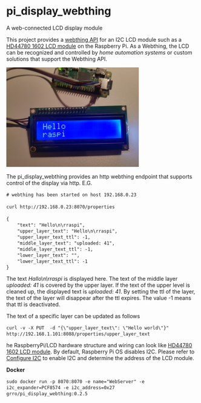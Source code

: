 # pi_display_webthing
A web-connected LCD display module

This project provides a [webthing API](https://iot.mozilla.org/wot/) for an I2C LCD module such as a [HD44780 1602 LCD module](https://amzn.to/2TffbbL) on the Raspberry Pi.
As a Webthing, the LCD can be recognized and controlled by *home automation systems* or custom solutions that support the Webthing API.

![example display](docs/display_small.jpg)

The pi_display_webthing provides an http webthing endpoint that supports control of the display via http. E.G.
```
# webthing has been started on host 192.168.0.23

curl http://192.168.0.23:8070/properties 

{
    "text": "Hello\n\rraspi",
    "upper_layer_text": "Hello\n\rraspi",
    "upper_layer_text_ttl": -1,
    "middle_layer_text": "uploaded: 41",
    "middle_layer_text_ttl": -1,
    "lower_layer_text": "",
    "lower_layer_text_ttl": -1
}
```
The text *Hallo\n\rraspi* is displayed here. The text of the middle layer *uploaded: 41* is covered by the upper layer.
If the text of the upper level is cleaned up, the displayed text is *uploaded: 41*. By setting the ttl of the layer, 
the text of the layer will disappear after the ttl expires. The value -1 means that ttl is deactivated.

The text of a specific layer can be updated as follows
```
curl -v -X PUT  -d "{\"upper_layer_text\": \"Hello world\"}" http://192.168.1.101:8088/properties/upper_layer_text
```

he RaspberryPi/LCD hardware structure and wiring can look like [HD44780 1602 LCD module](docs/layout.png). By default,
Raspberry Pi OS disables I2C. Please refer to [Configure I2C](docs/configure_i2c.md) to enable I2C and determine the address of the LCD module.

**Docker**
```
sudo docker run -p 8070:8070 -e name="WebServer" -e i2c_expander=PCF8574 -e i2c_address=0x27  grro/pi_display_webthing:0.2.5
```

